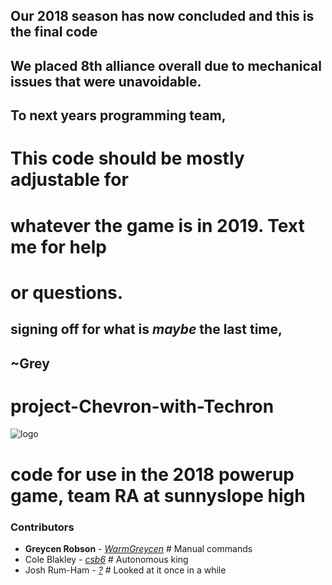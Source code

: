 ## Our 2018 season has now concluded and this is the final code
## We placed 8th alliance overall due to mechanical issues that were unavoidable.
## To next years programming team,
#                               This code should be mostly adjustable for 
#                               whatever the game is in 2019. Text me for help
#                               or questions.

## signing off for what is *maybe* the last time, 
##                ~Grey



# project-Chevron-with-Techron
![logo](https://github.com/warmgreycen/project-Chevron-with-Techron/blob/master/banner.png?raw=true)
# code for use in the 2018 powerup game, team RA at sunnyslope high

### Contributors
 * **Greycen Robson** - [*WarmGreycen*](https://github.com/WarmGreycen) # Manual commands
 * Cole Blakley - [*csb6*](https://github.com/csb6)                     # Autonomous king
 * Josh Rum-Ham - [*?*](https://github.com/?)                           # Looked at it once in a while
